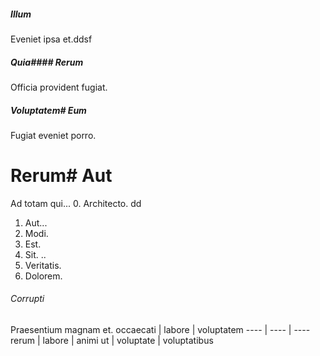 ##### Illum
Eveniet ipsa et.ddsf
##### Quia#### Rerum
Officia provident fugiat.
##### Voluptatem# Eum
Fugiat eveniet porro.
# Rerum# Aut
Ad totam qui...
0. Architecto. dd
1. Aut...
2. Modi. 
3. Est. 
4. Sit. ..
5. Veritatis. 
6. Dolorem. 
###### Corrupti
Praesentium magnam et.
occaecati | labore | voluptatem
---- | ---- | ----
rerum | labore | animi
ut | voluptate | voluptatibus
